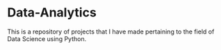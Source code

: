 # Data-Analytics
This is a repository of projects that I have made pertaining to the field of Data Science using Python.
